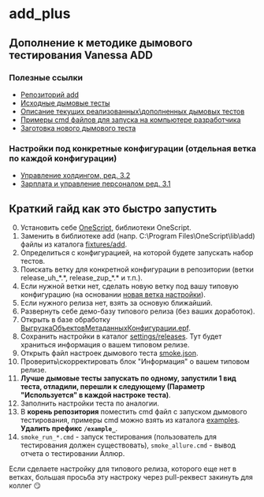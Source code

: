 # add_plus
## Дополнение к методике дымового тестирования Vanessa ADD

### Полезные ссылки

- [Репозиторий add](https://github.com/vanessa-opensource/add/)
- [Исходные дымовые тесты](https://github.com/vanessa-opensource/add/tree/develop/tests/smoke)
- [Описание текущих реализованных\дополненных дымовых тестов](https://github.com/Arcius7012/add_plus/blob/main/doc/%D0%9E%D0%BF%D0%B8%D1%81%D0%B0%D0%BD%D0%B8%D0%B5%20%D0%B4%D1%8B%D0%BC%D0%BE%D0%B2%D1%8B%D1%85%20%D1%82%D0%B5%D1%81%D1%82%D0%BE%D0%B2.md)
- [Примеры cmd файлов для запуска на компьютере разработчика](https://github.com/Arcius7012/add_plus/tree/main/examples)
- [Заготовка нового дымового теста](https://github.com/Arcius7012/add_plus/tree/main/features/samples)

### Настройки под конкретные конфигурации (отдельная ветка по каждой конфигурации)

- [Управление холдингом, ред. 3.2]()
- [Зарплата и управление персоналом ред. 3.1]()

## Краткий гайд как это быстро запустить

0. Установить себе [OneScript](https://oscript.io/downloads/), библиотеки OneScript.
0. Заменить в библиотеке add (напр. C:\Program Files\OneScript\lib\add) файлы из каталога [fixtures/add](https://github.com/Arcius7012/add_plus/tree/main/fixtures/add).
0. Определиться с конфигурацией, на которой будете запускать набор тестов.
0. Поискать ветку для конкретной конфигурации в репозитории (ветки release_uh_\*.\*, release_zup_\*.\* и т.п.).
0. Если нужной ветки нет, сделать новую ветку под вашу типовую конфигурацию (на основании [новая ветка настройки](https://github.com/Arcius7012/add_plus/tree/release_new)).
0. Если нужного релиза нет, взять за основую ближайший.
0. Развернуть себе демо-базу типового релиза (без ваших доработок).
0. Открыть в базе обработку [ВыгрузкаОбъектовМетаданныхКонфигурации.epf](https://github.com/Arcius7012/add_plus/blob/main/tools/%D0%92%D1%8B%D0%B3%D1%80%D1%83%D0%B7%D0%BA%D0%B0%D0%9E%D0%B1%D1%8A%D0%B5%D0%BA%D1%82%D0%BE%D0%B2%D0%9C%D0%B5%D1%82%D0%B0%D0%B4%D0%B0%D0%BD%D0%BD%D1%8B%D1%85%D0%9A%D0%BE%D0%BD%D1%84%D0%B8%D0%B3%D1%83%D1%80%D0%B0%D1%86%D0%B8%D0%B8.epf).
0. Сохранить настройки в каталог [settings/releases](https://github.com/Arcius7012/add_plus/tree/main/settings/releases). Тут будет храниться информация о вашем типовом релизе.
0. Открыть файл настроек дымового теста [smoke.json](https://github.com/Arcius7012/add_plus/blob/main/settings/smoke.json).
0. Проверить\скорректировать блок "Информация" о вашем типовом релизе.
0. **Лучше дымовые тесты запускать по одному, запустили 1 вид теста, отладили, перешли к следующему (Параметр "Используется" в каждой настроке теста)**.
0. Заполнить настройки теста по аналогии.
0. В **корень репозитория** поместить cmd файл с запуском дымового тестирования, примеры cmd можно взять из каталога [examples](https://github.com/Arcius7012/add_plus/tree/main/examples). **Удалить префикс `/example_`**.
0. `smoke_run_*.cmd` - запуск тестирования (пользователь для тестирования должен существовать), `smoke_allure.cmd` - вывод отчета о тестировании Аллюр.

Если сделаете настройку для типового релиза, которого еще нет в ветках, большая просьба эту настроку через pull-реквест закинуть для коллег :smirk: